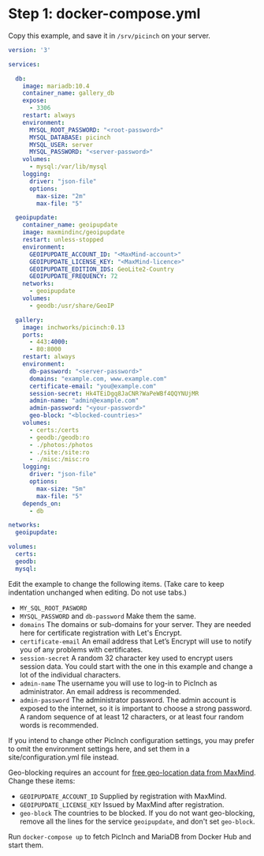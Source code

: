 # Step 1: docker-compose.yml
Copy this example, and save it in `/srv/picinch` on your server.

```yml
version: '3'

services:

  db:
    image: mariadb:10.4
    container_name: gallery_db
    expose:
      - 3306
    restart: always
    environment:
      MYSQL_ROOT_PASSWORD: "<root-password>"
      MYSQL_DATABASE: picinch
      MYSQL_USER: server
      MYSQL_PASSWORD: "<server-password>"
    volumes:
      - mysql:/var/lib/mysql
    logging:
      driver: "json-file"
      options:
        max-size: "2m"
        max-file: "5"

  geoipupdate:
    container_name: geoipupdate
    image: maxmindinc/geoipupdate
    restart: unless-stopped
    environment:
      GEOIPUPDATE_ACCOUNT_ID: "<MaxMind-account>"
      GEOIPUPDATE_LICENSE_KEY: "<MaxMind-licence>"
      GEOIPUPDATE_EDITION_IDS: GeoLite2-Country
      GEOIPUPDATE_FREQUENCY: 72
    networks:
      - geoipupdate
    volumes:
      - geodb:/usr/share/GeoIP

  gallery:
    image: inchworks/picinch:0.13
    ports:
      - 443:4000:
      - 80:8000
    restart: always
    environment:
      db-password: "<server-password>"
      domains: "example.com, www.example.com"
      certificate-email: "you@example.com"
      session-secret: Hk4TEiDgq8JaCNR?WaPeWBf4QQYNUjMR
      admin-name: "admin@example.com"
      admin-password: "<your-password>"
      geo-block: "<blocked-countries>"
    volumes:
      - certs:/certs
      - geodb:/geodb:ro
      - ./photos:/photos
      - ./site:/site:ro
      - ./misc:/misc:ro
    logging:
      driver: "json-file"
      options:
        max-size: "5m"
        max-file: "5"
    depends_on:
      - db

networks:
  geoipupdate:

volumes:
  certs:
  geodb:
  mysql:
```

Edit the example to change the following items. (Take care to keep indentation unchanged when editing. Do not use tabs.)
- `MY_SQL_ROOT_PASWORD`
- `MYSQL_PASSWORD` and `db-password` Make them the same.
- `domains` The domains or sub-domains for your server. They are needed here for certificate registration with Let's Encrypt.
- `certificate-email` An email address that Let’s Encrypt will use to notify you of any problems with certificates.
- `session-secret` A random 32 character key used to encrypt users session data. You could start with the one in this example and change a lot of the individual characters.
- `admin-name` The username you will use to log-in to PicInch as administrator. An email address is recommended.
- `admin-password` The administrator password. The admin account is exposed to the internet, so it is important to choose a strong password. A random sequence of at least 12 characters, or at least four random words is recommended.

If you intend to change other PicInch configuration settings, you may prefer to omit the environment settings here, and set them in a site/configuration.yml file instead.

Geo-blocking requires an account for [free geo-location data from MaxMind][1]. Change these items:
- `GEOIPUPDATE_ACCOUNT_ID` Supplied by registration with MaxMind.
- `GEOIPUPDATE_LICENSE_KEY` Issued by MaxMind after registration.
- `geo-block` The countries to be blocked.
If you do not want geo-blocking, remove all the lines for the service `geoipupdate`, and don't set `geo-block`.

Run `docker-compose up` to fetch PicInch and MariaDB from Docker Hub and start them.

[1]:  https://dev.maxmind.com/geoip/geolite2-free-geolocation-data
